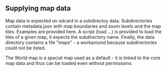 Supplying map data
------------------

Map data is expected on sdcard in a subdirectoy data. Subdirectories contain metadata.json with map boundaries and zoom levels and the map tiles. Examples are provided here. A script (load ...) is provided to load the tiles of a given map, it expects the subdirectory name.
Finally, the data directory contains a file "maps" - a workaround because subdirectories could not be listed.

The World map is a special map used as a default - it is linked to the core map data and thus can be loaded even without permissions.
